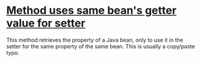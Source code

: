 # [Method uses same bean's getter value for setter](http://fb-contrib.sourceforge.net/bugdescriptions.html#SGSU_SUSPICIOUS_GETTER_SETTER_USE)

This method retrieves the property of a Java bean, only to use it in the setter
			for the same property of the same bean. This is usually a copy/paste typo.